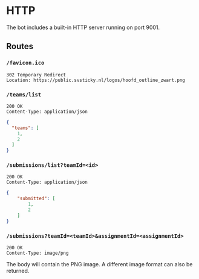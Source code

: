 # HTTP 
The bot includes a built-in HTTP server running on port 9001.

## Routes
### `/favicon.ico` 
```
302 Temporary Redirect
Location: https://public.svsticky.nl/logos/hoofd_outline_zwart.png
```

### `/teams/list`
```
200 OK
Content-Type: application/json
```
```json
{
  "teams": [
    1,
    2
  ]
}
```

### `/submissions/list?teamId=<id>`
```
200 OK
Content-Type: application/json
```
```json
{
    "submitted": [
        1,
        2
    ]
}
```

### `/submissions?teamId=<teamId>&assignmentId=<assignmentId>`
```
200 OK
Content-Type: image/png
```
The body will contain the PNG image. A different image format can also be returned.